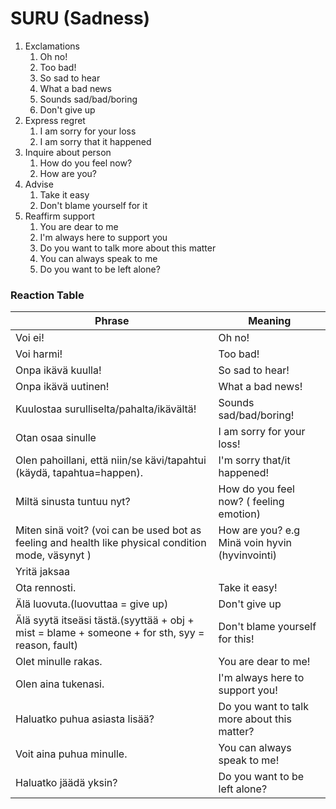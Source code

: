# SURU (Sadness)

1. Exclamations
	1. Oh no!
	2. Too bad!
	3. So sad to hear
	4. What a bad news
	5. Sounds sad/bad/boring
	6. Don't give up
2. Express regret
	1. I am sorry for your loss
	2. I am sorry that it happened
3. Inquire about person
	1. How do you feel now?
	2. How are you?
4. Advise
	1. Take it easy
	2. Don't blame yourself for it
5. Reaffirm support
	1. You are dear to me 
	2. I'm always here to support you
	3. Do you want to talk more about this matter
	4. You can always speak to me
	5. Do you want to be left alone?

### Reaction Table

| Phrase                                                                                               | Meaning                                        |
| ---------------------------------------------------------------------------------------------------- | ---------------------------------------------- |
| Voi ei!                                                                                              | Oh no!                                         |
| Voi harmi!                                                                                           | Too bad!                                       |
| Onpa ikävä kuulla!                                                                                   | So sad to hear!                                |
| Onpa ikävä uutinen!                                                                                  | What a bad news!                               |
| Kuulostaa surulliselta/pahalta/ikävältä!                                                             | Sounds sad/bad/boring!                         |
| Otan osaa sinulle                                                                                    | I am sorry for your loss!                      |
| Olen pahoillani, että niin/se kävi/tapahtui (käydä, tapahtua=happen).                                | I'm sorry that/it happened!                    |
| Miltä sinusta tuntuu nyt?                                                                            | How do you feel now? ( feeling emotion)        |
| Miten sinä voit? (voi can be used bot as  feeling and health like physical condition mode, väsynyt ) | How are you? e.g Minä voin hyvin (hyvinvointi) |
| Yritä jaksaa                                                                                         |                                                |
| Ota rennosti.                                                                                        | Take it easy!                                  |
| Älä luovuta.(luovuttaa = give up)                                                                    | Don't give up                                  |
| Älä syytä itseäsi tästä.(syyttää + obj + mist = blame + someone + for sth, syy = reason, fault)      | Don't blame yourself for this!                 |
| Olet minulle rakas.                                                                                  | You are dear to me!                            |
| Olen aina tukenasi.                                                                                  | I'm always here to support you!                |
| Haluatko puhua asiasta lisää?                                                                        | Do you want to talk more about this matter?    |
| Voit aina puhua minulle.                                                                             | You can always speak to me!                    |
| Haluatko jäädä yksin?                                                                                | Do you want to be left alone?                  |

 